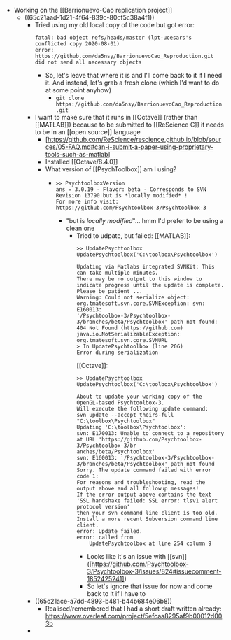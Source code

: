 - Working on the [[Barrionuevo-Cao replication project]]
	- ((65c21aad-1d21-4f64-839c-80cf5c38a4f1))
		- Tried using my old local copy of the code but got error:
		  ```
		  fatal: bad object refs/heads/master (lpt-ucesars's conflicted copy 2020-08-01)
		  error: https://github.com/da5nsy/BarrionuevoCao_Reproduction.git did not send all necessary objects
		  ```
			- So, let's leave that where it is and I'll come back to it if I need it. And instead, let's grab a fresh clone (which I'd want to do at some point anyhow)
				- `git clone https://github.com/da5nsy/BarrionuevoCao_Reproduction.git`
		- I want to make sure that it runs in [[Octave]] (rather than [[MATLAB]]) because to be submitted to [[ReScience C]] it needs to be in an [[open source]] language
			- [https://github.com/ReScience/rescience.github.io/blob/sources/05-FAQ.md#can-i-submit-a-paper-using-proprietary-tools-such-as-matlab]
			- Installed [[Octave/8.4.0]]
			- What version of [[PsychToolbox]] am I using?
				- ```
				  >> PsychtoolboxVersion
				  ans = 3.0.19 - Flavor: beta - Corresponds to SVN Revision 13790 but is *locally modified* !
				  For more info visit:
				  https://github.com/Psychtoolbox-3/Psychtoolbox-3
				  ```
					- "but is *locally modified*"... hmm I'd prefer to be using a clean one
						- Tried to udpate, but failed:
						  [[MATLAB]]:
						  ```
						  >> UpdatePsychtoolbox
						  UpdatePsychtoolbox('C:\toolbox\Psychtoolbox') 
						  
						  Updating via Matlabs integrated SVNKit: This can take multiple minutes.
						  There may be no output to this window to indicate progress until the update is complete.
						  Please be patient ...
						  Warning: Could not serialize object: org.tmatesoft.svn.core.SVNException: svn: E160013:
						  '/Psychtoolbox-3/Psychtoolbox-3/branches/beta/Psychtoolbox' path not found: 404 Not Found (https://github.com)
						  java.io.NotSerializableException: org.tmatesoft.svn.core.SVNURL 
						  > In UpdatePsychtoolbox (line 206) 
						  Error during serialization
						  ```
						  [[Octave]]:
						  ```
						  >> UpdatePsychtoolbox
						  UpdatePsychtoolbox('C:\toolbox\Psychtoolbox')
						  
						  About to update your working copy of the OpenGL-based Psychtoolbox-3.
						  Will execute the following update command:
						  svn update --accept theirs-full  "C:\toolbox\Psychtoolbox"
						  Updating 'C:\toolbox\Psychtoolbox':
						  svn: E170013: Unable to connect to a repository at URL 'https://github.com/Psychtoolbox-3/Psychtoolbox-3/br
						  anches/beta/Psychtoolbox'
						  svn: E160013: '/Psychtoolbox-3/Psychtoolbox-3/branches/beta/Psychtoolbox' path not found
						  Sorry. The update command failed with error code 1:
						  For reasons and troubleshooting, read the output above and all followup messages!
						  If the error output above contains the text 'SSL handshake failed: SSL error: tlsv1 alert protocol version'
						  then your svn command line client is too old. Install a more recent Subversion command line client.
						  error: Update failed.
						  error: called from
						      UpdatePsychtoolbox at line 254 column 9
						  ```
							- Looks like it's an issue with [[svn]] ([https://github.com/Psychtoolbox-3/Psychtoolbox-3/issues/824#issuecomment-1852425241])
							- So let's ignore that issue for now and come back to it if I have to
		- ((65c21ace-a7dd-4893-b481-b44b684e06b8))
			- Realised/remembered that I had a short draft written already: https://www.overleaf.com/project/5efcaa8295af9b00012d003b
		-